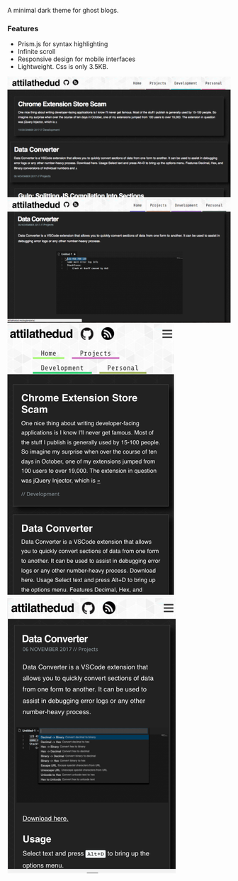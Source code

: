 A minimal dark theme for ghost blogs. 

### Features
- Prism.js for syntax highlighting
- Infinite scroll
- Responsive design for mobile interfaces
- Lightweight. Css is only 3.5KB.

![Demo Shot](/promos/promo_1.png?raw=true "Demo Shot")
![Demo Shot](/promos/promo_2.png?raw=true "Demo Shot")
![Demo Shot](/promos/promo_3.png?raw=true "Demo Shot")
![Demo Shot](/promos/promo_4.png?raw=true "Demo Shot")
